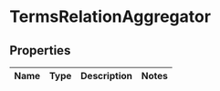 
# TermsRelationAggregator

## Properties
Name | Type | Description | Notes
------------ | ------------- | ------------- | -------------



